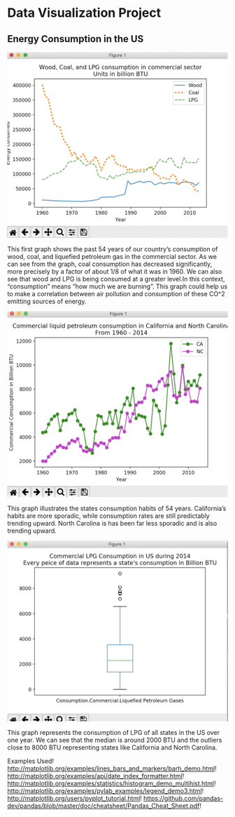 # Data Visualization Project
## Energy Consumption in the US


![LineGraph](fig2.png)


This first graph shows the past 54 years of our country’s consumption of wood, coal, and liquefied petroleum gas in the commercial sector. As we can see from the graph, coal consumption has decreased significantly, more precisely by a factor of about 1/8 of what it was in 1960. We can also see that wood and LPG is being consumed at a greater level.In this context, “consumption” means “how much we are burning”. This graph could help us to make a correlation between air pollution and consumption of these CO^2 emitting sources of energy.



![LineGraph](fig1.png)

This graph illustrates the states consumption habits of 54 years. California’s habits are more sporadic, while consumption rates are still predictably trending upward. North Carolina is has been far less sporadic and is also trending upward.

![LineGraph](fig3.png)

This graph represents the consumption of LPG of all states in the US over one year. We can see that the median is around 2000 BTU and the outliers close to 8000 BTU representing states like California and North Carolina.


Examples Used!
http://matplotlib.org/examples/lines_bars_and_markers/barh_demo.html! http://matplotlib.org/examples/api/date_index_formatter.html! http://matplotlib.org/examples/statistics/histogram_demo_multihist.html! http://matplotlib.org/examples/pylab_examples/legend_demo3.html! http://matplotlib.org/users/pyplot_tutorial.html! https://github.com/pandas-dev/pandas/blob/master/doc/cheatsheet/Pandas_Cheat_Sheet.pdf!